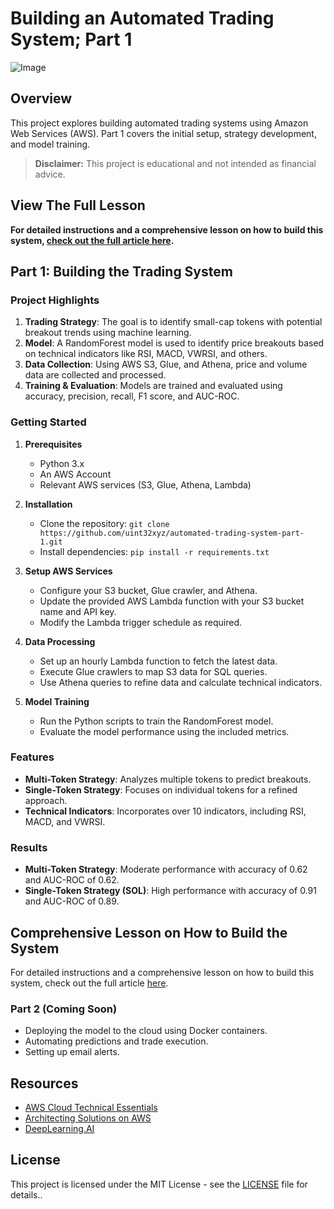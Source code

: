 # Building an Automated Trading System; Part 1
![Image](https://uint32.xyz/_next/image?url=%2Fstatic%2Fimages%2Fmonkeys.webp&w=3840&q=75)

## Overview
This project explores building automated trading systems using Amazon Web Services (AWS). Part 1 covers the initial setup, strategy development, and model training.

> **Disclaimer:** This project is educational and not intended as financial advice.

## View The Full Lesson
**For detailed instructions and a comprehensive lesson on how to build this system, [check out the full article here](https://uint32.xyz/writing/building-an-automated-trading-system).**

## Part 1: Building the Trading System

### Project Highlights
1. **Trading Strategy**: The goal is to identify small-cap tokens with potential breakout trends using machine learning.
2. **Model**: A RandomForest model is used to identify price breakouts based on technical indicators like RSI, MACD, VWRSI, and others.
3. **Data Collection**: Using AWS S3, Glue, and Athena, price and volume data are collected and processed.
5. **Training & Evaluation**: Models are trained and evaluated using accuracy, precision, recall, F1 score, and AUC-ROC.

### Getting Started

1. **Prerequisites**
   - Python 3.x
   - An AWS Account
   - Relevant AWS services (S3, Glue, Athena, Lambda)

2. **Installation**
   - Clone the repository: `git clone https://github.com/uint32xyz/automated-trading-system-part-1.git`
   - Install dependencies: `pip install -r requirements.txt`

3. **Setup AWS Services**
   - Configure your S3 bucket, Glue crawler, and Athena.
   - Update the provided AWS Lambda function with your S3 bucket name and API key.
   - Modify the Lambda trigger schedule as required.

4. **Data Processing**
   - Set up an hourly Lambda function to fetch the latest data.
   - Execute Glue crawlers to map S3 data for SQL queries.
   - Use Athena queries to refine data and calculate technical indicators.

5. **Model Training**
   - Run the Python scripts to train the RandomForest model.
   - Evaluate the model performance using the included metrics.

### Features
- **Multi-Token Strategy**: Analyzes multiple tokens to predict breakouts.
- **Single-Token Strategy**: Focuses on individual tokens for a refined approach.
- **Technical Indicators**: Incorporates over 10 indicators, including RSI, MACD, and VWRSI.

### Results
- **Multi-Token Strategy**: Moderate performance with accuracy of 0.62 and AUC-ROC of 0.62.
- **Single-Token Strategy (SOL)**: High performance with accuracy of 0.91 and AUC-ROC of 0.89.

## Comprehensive Lesson on How to Build the System
For detailed instructions and a comprehensive lesson on how to build this system, check out the full article [here](https://uint32.xyz/writing/building-an-automated-trading-system).

### Part 2 (Coming Soon)
- Deploying the model to the cloud using Docker containers.
- Automating predictions and trade execution.
- Setting up email alerts.

## Resources
- [AWS Cloud Technical Essentials](https://www.aws.com)
- [Architecting Solutions on AWS](https://aws.amazon.com/architecture/)
- [DeepLearning.AI](https://www.deeplearning.ai/)

## License
This project is licensed under the MIT License - see the [LICENSE](LICENSE) file for details..


